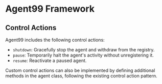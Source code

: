 # Agent99 Framework

## Control Actions

Agent99 includes the following control actions:

- `shutdown`: Gracefully stop the agent and withdraw from the registry.
- `pause`: Temporarily halt the agent's activity without unregistering it.
- `resume`: Reactivate a paused agent.

Custom control actions can also be implemented by defining additional methods in the agent class, following the existing control action pattern.
